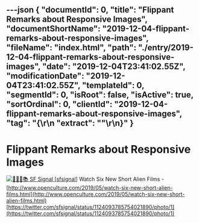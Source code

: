 ---json
{
  "documentId": 0,
  "title": "Flippant Remarks about Responsive Images",
  "documentShortName": "2019-12-04-flippant-remarks-about-responsive-images",
  "fileName": "index.html",
  "path": "./entry/2019-12-04-flippant-remarks-about-responsive-images",
  "date": "2019-12-04T23:41:02.55Z",
  "modificationDate": "2019-12-04T23:41:02.55Z",
  "templateId": 0,
  "segmentId": 0,
  "isRoot": false,
  "isActive": true,
  "sortOrdinal": 0,
  "clientId": "2019-12-04-flippant-remarks-about-responsive-images",
  "tag": "{\r\n  \"extract\": \"\"\r\n}"
}
---

# Flippant Remarks about Responsive Images

<div class="tweet" data-status-id="1124093785754021900">

[<img alt="🚀🚀🚀📚 SF Signal [sfsignal]" src="https://songhay.blob.core.windows.net:443/shared-social-twitter/sfsignal.png" />](http://www.sfsignal.com/)
Watch Six New Short Alien Films - [http://www.openculture.com/2019/05/watch-six-new-short-alien-films.html](http://www.openculture.com/2019/05/watch-six-new-short-alien-films.html) [https://twitter.com/sfsignal/status/1124093785754021890/photo/1](https://twitter.com/sfsignal/status/1124093785754021890/photo/1)

</div>
